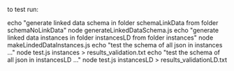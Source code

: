  to test run:


echo "generate linked data schema in folder schemaLinkData from folder schemaNoLinkData"
node generateLinkedDataSchema.js
echo "generate linked data instances in folder instancesLD from folder instances"
node makeLindedDataInstances.js
echo "test the schema of all json in instances ..."
node test.js instances > results_validation.txt
echo "test the schema of all json in instancesLD ..."
node test.js instancesLD > results_validationLD.txt

